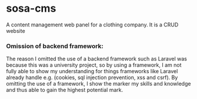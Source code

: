# sosa-cms
A content management web panel for a clothing company.
It is a CRUD website

### Omission of backend framework:
The reason I omitted the use of a backend framework such as Laravel was because this was a university project, so by using a framework,
I am not fully able to show my understanding for things frameworks like Laravel already handle e.g. (cookies, sql injection prevention, xss and csrf). 
By omitting the use of a framework, I show the marker my skills and knowledge and thus able to gain the highest potential mark.